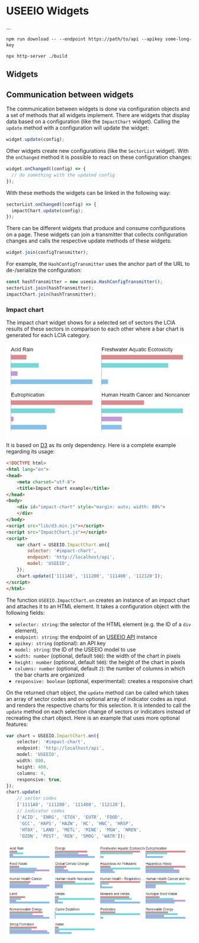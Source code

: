 # USEEIO Widgets
...

```
npm run download -- --endpoint https://path/to/api --apikey some-long-key
```

```
npx http-server ./build
```

## Widgets

## Communication between widgets
The communication between widgets is done via configuration objects and a set of
methods that all widgets implement. There are widgets that display data based on
a configuration (like the `ImpactChart` widget). Calling the `update` method
with a configuration will update the widget:

```js
widget.update(config);
```

Other widgets create new configurations (like the `SectorList` widget). With the
`onChanged` method it is possible to react on these configuration changes:

```js
widget.onChanged((config) => {
  // do something with the updated config
});
```

With these methods the widgets can be linked in the following way:

```js
sectorList.onChanged((config) => {
  impactChart.update(config);
});
```

There can be different widgets that produce and consume configurations on a
page. These widgets can join a transmitter that collects configuration changes
and calls the respective update methods of these widgets:

```js
widget.join(configTransmitter);
```

For example, the `HashConfigTransmitter` uses the anchor part of the URL to
de-/serialize the configuration:

```js
const hashTransmitter = new useeio.HashConfigTransmitter();
sectorList.join(hashTransmitter);
impactChart.join(hashTransmitter);
```

### Impact chart
The impact chart widget shows for a selected set of sectors the LCIA results
of these sectors in comparison to each other where a bar chart is generated
for each LCIA category.

![](./images/impact_chart.png)

It is based on [D3](https://d3js.org/) as its only dependency. Here is
a complete example regarding its usage:

```html
<!DOCTYPE html>
<html lang="en">
<head>
    <meta charset="utf-8">
    <title>Impact chart example</title>
</head>
<body>
    <div id="impact-chart" style="margin: auto; width: 80%">
    </div>
</body>
<script src="lib/d3.min.js"></script>
<script src="ImpactChart.js"></script>
<script>
    var chart = USEEIO.ImpactChart.on({
        selector: '#impact-chart',
        endpoint: 'http://localhost/api',
        model: 'USEEIO',
    });
    chart.update(['1111A0', '111200', '111400', '112120']);
</script>
</html>
```

The function `USEEIO.ImpactChart.on` creates an instance of an impact chart
and attaches it to an HTML element. It takes a configuration object with the
following fields:

* `selector: string`: the selector of the HTML element (e.g. the ID of a `div`
  element),
* `endpoint: string`: the endpoint of an
  [USEEIO API](https://github.com/USEPA/USEEIO_API) instance
* `apikey: string` (optional): an API key
* `model: string`: the ID of the USEEIO model to use
* `width: number` (optional, default `500`): the width of the chart in pixels
* `height: number` (optional, default `500`): the height of the chart in pixels
* `columns: number` (optional, default `2`): the number of columns in which the
  bar charts are organized
* `responsive: boolean` (optional, experimental): creates a responsive chart

On the returned chart object, the `update` method can be called which takes an
array of sector codes and on optional array of indicator codes as input and
renders the respective charts for this selection. It is intended to call the
`update` method on each selection change of sectors or indicators instead of
recreating the chart object. Here is an example that uses more optional features:

```ts
var chart = USEEIO.ImpactChart.on({
    selector: '#impact-chart',
    endpoint: 'http://localhost/api',
    model: 'USEEIO',
    width: 800,
    height: 400,
    columns: 4,
    responsive: true,
});
chart.update(
    // sector codes
    ['1111A0', '111200', '111400', '112120'],
    // indicator codes
    ['ACID', 'ENRG', 'ETOX', 'EUTR', 'FOOD', 
     'GCC', 'HAPS', 'HAZW', 'HC', 'HNC', 'HRSP', 
     'HTOX', 'LAND', 'METL', 'MINE', 'MSW', 'NREN',
     'OZON', 'PEST', 'REN', 'SMOG', 'WATR']);
```

![](images/impact_chart_options.png)